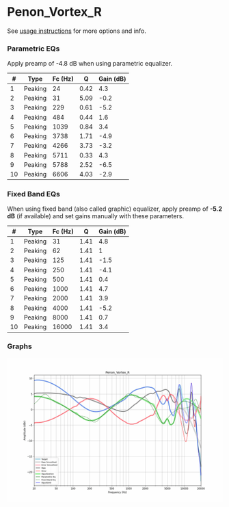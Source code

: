 # Penon_Vortex_R
See [usage instructions](https://github.com/jaakkopasanen/AutoEq#usage) for more options and info.

### Parametric EQs
Apply preamp of -4.8 dB when using parametric equalizer.

|   # | Type    |   Fc (Hz) |    Q |   Gain (dB) |
|-----|---------|-----------|------|-------------|
|   1 | Peaking |        24 | 0.42 |         4.3 |
|   2 | Peaking |        31 | 5.09 |        -0.2 |
|   3 | Peaking |       229 | 0.61 |        -5.2 |
|   4 | Peaking |       484 | 0.44 |         1.6 |
|   5 | Peaking |      1039 | 0.84 |         3.4 |
|   6 | Peaking |      3738 | 1.71 |        -4.9 |
|   7 | Peaking |      4266 | 3.73 |        -3.2 |
|   8 | Peaking |      5711 | 0.33 |         4.3 |
|   9 | Peaking |      5788 | 2.52 |        -6.5 |
|  10 | Peaking |      6606 | 4.03 |        -2.9 |

### Fixed Band EQs
When using fixed band (also called graphic) equalizer, apply preamp of **-5.2 dB** (if available) and set gains manually with these parameters.

|   # | Type    |   Fc (Hz) |    Q |   Gain (dB) |
|-----|---------|-----------|------|-------------|
|   1 | Peaking |        31 | 1.41 |         4.8 |
|   2 | Peaking |        62 | 1.41 |         1   |
|   3 | Peaking |       125 | 1.41 |        -1.5 |
|   4 | Peaking |       250 | 1.41 |        -4.1 |
|   5 | Peaking |       500 | 1.41 |         0.4 |
|   6 | Peaking |      1000 | 1.41 |         4.7 |
|   7 | Peaking |      2000 | 1.41 |         3.9 |
|   8 | Peaking |      4000 | 1.41 |        -5.2 |
|   9 | Peaking |      8000 | 1.41 |         0.7 |
|  10 | Peaking |     16000 | 1.41 |         3.4 |

### Graphs
![](./Penon_Vortex_R.png)

